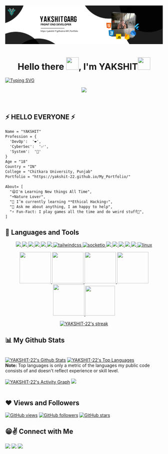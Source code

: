 <p align="center">
<img src="banner.png" width="auto" height="auto"/>
</p>
<h1 style="font-style:Roboto;" align="center">Hello there <img src="https://raw.githubusercontent.com/MartinHeinz/MartinHeinz/master/wave.gif" width="40px" height="40px">, I'm YAKSHIT<img width="40px" height="40px" src="https://media.giphy.com/media/WUlplcMpOCEmTGBtBW/giphy.gif"></h1>

[![Typing SVG](https://readme-typing-svg.herokuapp.com?font=Roboto&size=25&color=ffffff&center=true&vCenter=true&width=1000&height=50&lines=I+A'M+A+PASSIONATE+👦;DEVELOPER+❤️+FROM+INDIA+🗺)](https://git.io/typing-svg)
<a href="https://yakshit-22.github.io/My_Portfolio/"><p align="center"><img width="50%" height="auto" src="we1 (1).png" /></p></a>
<br>

## ⚡ HELLO EVERYONE ⚡
```
Name = "YAKSHIT"
Profession = {
  'DevOp':  '❤️',
  'CyberSec':  '✅',
  'System':  '🧲'
}
Age = "18"
Country = "IN"
College = "Chitkara University, Punjab"
Portfolio = "https://yakshit-22.github.io/My_Portfolio/"

About= [
  "😄I'm Learning New things All Time",
  "☀️Nature Lover",
  "🌱 I’m currently learning **Ethical Hacking✌️",
  "💬 Ask me about anything, I am happy to help",
  "⚡️ Fun-Fact: I play games all the time and do weird stuff🤣",
]
```
## 🚀 Languages and Tools
<p align="center"> 
    <a href="https://git-scm.com/" target="_blank"> <img src="https://img.icons8.com/color/48/000000/c-plus-plus-logo.png"/> </a> 
    <a href="https://www.w3.org/html/" target="_blank"><img src="https://img.icons8.com/color/50/000000/html-5.png"/> </a>
    <a href="https://www.w3.org/css/" target="_blank"> <img src="https://img.icons8.com/color/48/000000/css3.png"/> </a> 
    <a href="https://www.w3schools.com/js/" target="_blank"> <img src="https://img.icons8.com/color/48/000000/javascript.png"/> </a> 
    <a href="https://firebase.google.com" target="_blank"> <img src="https://img.icons8.com/color/48/000000/firebase.png"/> </a> 
    <a href="https://djangoproject.com" target="_blank"> <img src="https://img.icons8.com/color/48/000000/django.png"/> </a>
    <a href="https://www.tailwindcss.com" target="_blank"> <img src="https://img.icons8.com/color/48/000000/tailwindcss.png" alt="tailwindcss" width="40" height="40"/> 
    <a href="https://socket.io" target="_blank"> <img src="https://pics.freeicons.io/uploads/icons/png/3585995681551952104-512.png" alt="socketio" width="40" height="40"/> 
    <a href="https://dart.org" target="_blank"> <img src="https://img.icons8.com/color/48/000000/dart.png"/> </a> 
    <a href="https://flutter.dev" target="_blank"> <img src="https://img.icons8.com/color/48/000000/flutter.png"/> </a> 
    <a href="https://www.python.org" target="_blank"> <img src="https://img.icons8.com/color/48/000000/python.png"/> </a> 
    <a href="https://git-scm.com/" target="_blank"> <img src="https://img.icons8.com/color/48/000000/git.png"/> </a> 
    <a href="https://docker.com" target="_blank"> <img src="https://img.icons8.com/color/48/000000/docker.png"/> </a>
    <a href="https://www.linux.org/" target="_blank"> <img src="https://img.icons8.com/color/48/000000/linux.png" alt="linux" width="40" height="40"/> 

    
    
</p>
<p></p>
<p align="center">
    <a href="https://holopin.io/api/user/board?user=yakshit22)](https://holopin.io/@yakshit22" >
<img src="https://www.holopin.io/_next/image?url=https%3A%2F%2Fassets.holopin.io%2FeyJidWNrZXQiOiJob2xvcGluLWFzc2V0cyIsImtleSI6ImFzc2V0cy9jbDhlcTN6OWMwMzU3MDlsM2Z4OTluOHg2IiwiZWRpdHMiOnsicm90YXRlIjpudWxsfX0%3D&w=1920&q=75" width="100px" height="100px"/>
<img src="https://www.holopin.io/_next/image?url=https%3A%2F%2Fassets.holopin.io%2FeyJidWNrZXQiOiJob2xvcGluLWFzc2V0cyIsImtleSI6ImFzc2V0cy9jbDhkNmZycXowMTgxMDltaGFleGpmczRwIiwiZWRpdHMiOnsicm90YXRlIjpudWxsfX0%3D&w=1920&q=75" width="100px" height="100px"/>
<img src="https://www.holopin.io/_next/image?url=https%3A%2F%2Fassets.holopin.io%2FeyJidWNrZXQiOiJob2xvcGluLWFzc2V0cyIsImtleSI6ImFzc2V0cy9jbDhkODlvaTAwMDE3MDlpZjdsdWxhNHV5IiwiZWRpdHMiOnsicm90YXRlIjpudWxsfX0%3D&w=1920&q=75" width="100px" height="100px"/>
<img src="https://www.holopin.io/_next/image?url=https%3A%2F%2Fassets.holopin.io%2FeyJidWNrZXQiOiJob2xvcGluLWFzc2V0cyIsImtleSI6ImFzc2V0cy9jbDhkOHRrZnAwMDMyMDlqbmtxZTF3dzVhIiwiZWRpdHMiOnsicm90YXRlIjpudWxsfX0%3D&w=1920&q=75" width="100px" height="100px"/>
<img src="https://www.holopin.io/_next/image?url=https%3A%2F%2Fassets.holopin.io%2FeyJidWNrZXQiOiJob2xvcGluLWFzc2V0cyIsImtleSI6ImFzc2V0cy9jbDhkOHVrb3MwMDk0MDlqbnVuaGRhcDd3IiwiZWRpdHMiOnsicm90YXRlIjpudWxsfX0%3D&w=1920&q=75" width="100px" height="100px"/>
</a>
  <img src="https://dev-to-uploads.s3.amazonaws.com/uploads/badge/badge_image/206/ht-badge.png" width="95px" height="95px"/>
<p></p>
</p>

<p align="center">
    <a href="https://github.com/YAKSHIT-22/github-readme-streak-stats">
        <img title="🔥 Get streak stats for your profile at git.io/streak-stats" alt="YAKSHIT-22's streak" src="https://github-readme-streak-stats.herokuapp.com/?user=YAKSHIT-22&theme=black-ice&hide_border=true&stroke=0000&background=060A0CD0"/>
    </a>
</p>

## 📊 My Github Stats
  <br/>
    <a href="https://github.com/YAKSHIT-22/github-readme-stats"><img alt="YAKSHIT-22's Github Stats" src="https://github-readme-stats.vercel.app/api?username=YAKSHIT-22&show_icons=true&count_private=true&theme=react&hide_border=true&bg_color=0D1117" /></a>
  <a href="https://github.com/YAKSHIT-22/github-readme-stats"><img alt="YAKSHIT-22's Top Languages" src="https://github-readme-stats.vercel.app/api/top-langs/?username=YAKSHIT-22&langs_count=8&count_private=true&layout=compact&theme=react&hide_border=true&bg_color=0D1117" /></a>
  <br/>
  <b>Note:</b> Top languages is only a metric of the languages my public code consists of and doesn't reflect experience or skill level.
<br/>
<br/>
<a href="https://github.com/YAKSHIT-22/github-readme-activity-graph"><img alt="YAKSHIT-22's Activity Graph" src="https://activity-graph.herokuapp.com/graph?username=YAKSHIT-22&bg_color=0D1117&color=5BCDEC&line=5BCDEC&point=FFFFFF&hide_border=true" /></a>
<a href="https://skyline.github.com/YAKSHIT-22/2021"><img width="auto" src="githubSkyline.gif" height="auto"></a>
<br/>
<br/>




## ❤ Views and Followers
[![GitHub views](https://komarev.com/ghpvc/?username=YAKSHIT-22&label=Profile%20views&color=0e75b6&style=flat)](https://github.com/YAKSHIT-22?tab=followers)
[![GitHub followers](https://img.shields.io/github/followers/YAKSHIT-22.svg?label=Follower)](https://github.com/YAKSHIT-22?tab=followers)
[![GitHub stars](https://img.shields.io/github/stars/YAKSHIT-22.svg?affiliations=OWNER%2CCOLLABORATOR)](https://github.com/YAKSHIT-22?tab=followers)

## 😁✌️ Connect with Me
<p align="left">
<a href="https://www.linkedin.com/in/yakshit-garg-34a236241/"><img src="https://img.icons8.com/fluent/48/000000/linkedin.png"/></a>
<a href="https://www.instagram.com/yakshit.g2203/"><img src="https://img.icons8.com/fluent/48/000000/instagram-new.png"/></a>
<a href = "mailto:yakshitgarg25@gmail.com"><img src="https://img.icons8.com/fluent/48/000000/gmail.png"/></a></p>


